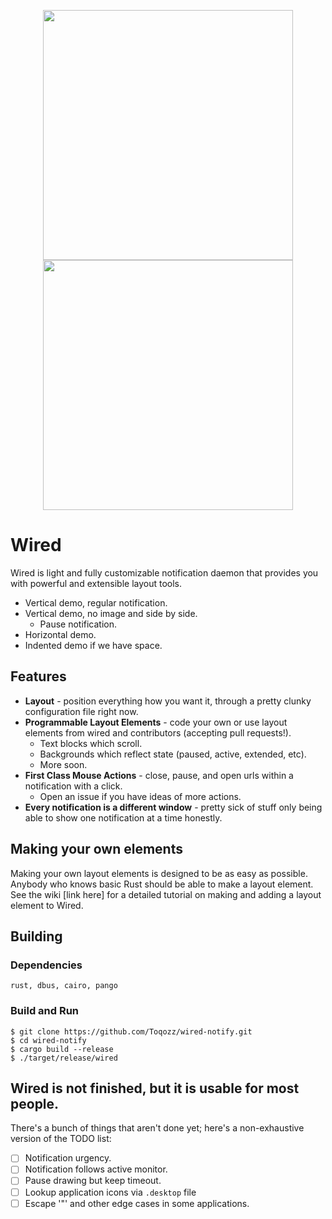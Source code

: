 <p align="middle">
  <img src="https://raw.githubusercontent.com/Toqozz/wired-notify/master/readme_stuff/musicc.gif" width="400" />
  <img src="https://raw.githubusercontent.com/Toqozz/wired-notify/master/readme_stuff/simple.gif" width="400" align="top"/> 
</p>

# Wired
Wired is light and fully customizable notification daemon that provides you with powerful and extensible layout
tools.

- Vertical demo, regular notification.
- Vertical demo, no image and side by side.
    - Pause notification.
- Horizontal demo.
- Indented demo if we have space.

## Features
- **Layout** - position everything how you want it, through a pretty clunky configuration file right now.
- **Programmable Layout Elements** - code your own or use layout elements from wired and contributors (accepting pull requests!).
    - Text blocks which scroll.
    - Backgrounds which reflect state (paused, active, extended, etc).
    - More soon.
- **First Class Mouse Actions** - close, pause, and open urls within a notification with a click.
    - Open an issue if you have ideas of more actions.
- **Every notification is a different window** - pretty sick of stuff only being able to show one notification at a time honestly.

## Making your own elements
Making your own layout elements is designed to be as easy as possible.
Anybody who knows basic Rust should be able to make a layout element.
See the wiki [link here] for a detailed tutorial on making and adding a layout element to Wired.

## Building
### Dependencies
`rust, dbus, cairo, pango`
### Build and Run
```
$ git clone https://github.com/Toqozz/wired-notify.git
$ cd wired-notify
$ cargo build --release
$ ./target/release/wired
```

## Wired is not finished, but it is usable for most people.
There's a bunch of things that aren't done yet; here's a non-exhaustive version of the TODO list:
- [ ] Notification urgency.
- [ ] Notification follows active monitor.
- [ ] Pause drawing but keep timeout.
- [ ] Lookup application icons via `.desktop` file
- [ ] Escape '&quot;' and other edge cases in some applications.

